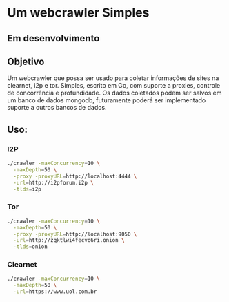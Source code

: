 # Um webcrawler Simples
## Em desenvolvimento

## Objetivo
Um webcrawler que possa ser usado para coletar informações de sites na clearnet, i2p e tor.
Simples, escrito em Go, com suporte a proxies, controle de concorrência e profundidade.
Os dados coletados podem ser salvos em um banco de dados mongodb, futuramente poderá ser implementado suporte a outros bancos de dados.

## Uso:

### I2P
```bash
./crawler -maxConcurrency=10 \
  -maxDepth=50 \
  -proxy -proxyURL=http://localhost:4444 \
  -url=http://i2pforum.i2p \
  -tlds=i2p
```

### Tor
```bash
./crawler -maxConcurrency=10 \
  -maxDepth=50 \
  -proxy -proxyURL=http://localhost:9050 \
  -url=http://zqktlwi4fecvo6ri.onion \
  -tlds=onion
```

### Clearnet
```bash
./crawler -maxConcurrency=10 \
  -maxDepth=50 \
  -url=https://www.uol.com.br
```
